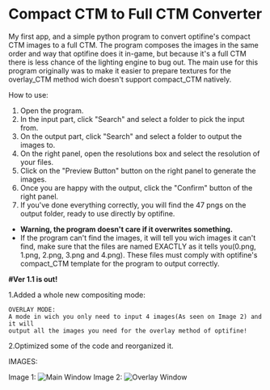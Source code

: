 # Compact CTM to Full CTM Converter
My first app, and a simple python program to convert optifine's compact CTM images to a full CTM. The program composes the images in the same order and way that optifine does it in-game, but because it's a full CTM there is less chance of the lighting engine to bug out. The main use for this program originally was to make it easier to prepare textures for the overlay_CTM method wich doesn't support compact_CTM natively.

How to use: 
1. Open the program.
2. In the input part, click "Search" and select a folder to pick the input from.
3. On the output part, click "Search" and select a folder to output the images to.
4. On the right panel, open the resolutions box and select the resolution of your files.
5. Click on the "Preview Button" button on the right panel to generate the images.
6. Once you are happy with the output, click the "Confirm" button of the right panel.
7. If you've done everything correctly, you will find the 47 pngs on the output folder, ready to use directly by optifine.
 * **Warning, the program doesn't care if it overwrites something.**
 * If the program can't find the images, it will tell you wich images it can't find, make sure that the files are named EXACTLY as it tells you(0.png, 1.png, 2.png, 3.png and 4.png). These files must comply with optifine's compact_CTM template for the program to output correctly.


**#Ver 1.1 is out!**

1.Added a whole new compositing mode:
```
OVERLAY MODE:
A mode in wich you only need to input 4 images(As seen on Image 2) and it will
output all the images you need for the overlay method of optifine!
```
2.Optimized some of the code and reorganized it.



IMAGES:

Image 1:
![Main Window](https://user-images.githubusercontent.com/45216050/111821181-a8bee000-88e2-11eb-9c9e-afa0f0bf7841.png)
Image 2:
![Overlay Window](https://user-images.githubusercontent.com/45216050/111821229-b2484800-88e2-11eb-884a-bea25187298e.png)

